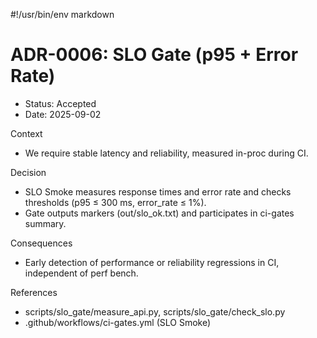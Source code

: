 #!/usr/bin/env markdown

# ADR-0006: SLO Gate (p95 + Error Rate)

- Status: Accepted
- Date: 2025-09-02

Context

- We require stable latency and reliability, measured in-proc during CI.

Decision

- SLO Smoke measures response times and error rate and checks thresholds (p95 ≤ 300 ms, error_rate ≤ 1%).
- Gate outputs markers (out/slo_ok.txt) and participates in ci-gates summary.

Consequences

- Early detection of performance or reliability regressions in CI, independent of perf bench.

References

- scripts/slo_gate/measure_api.py, scripts/slo_gate/check_slo.py
- .github/workflows/ci-gates.yml (SLO Smoke)

